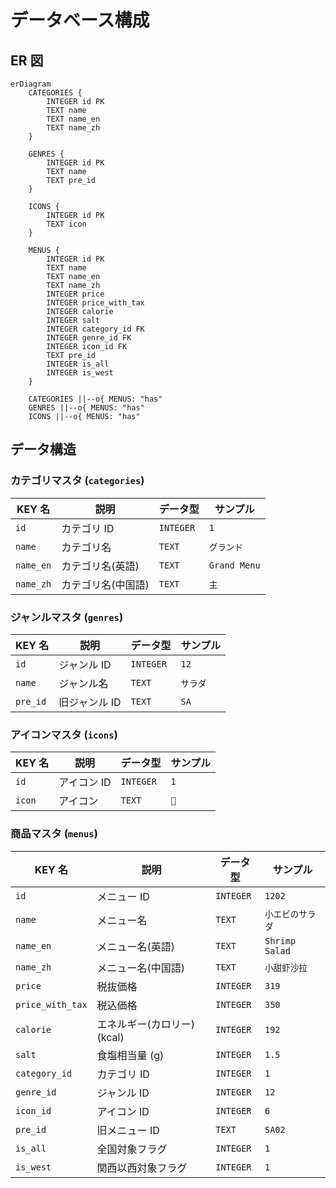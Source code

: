 # データベース構成

## ER 図

```mermaid
erDiagram
    CATEGORIES {
        INTEGER id PK
        TEXT name
        TEXT name_en
        TEXT name_zh
    }

    GENRES {
        INTEGER id PK
        TEXT name
        TEXT pre_id
    }

    ICONS {
        INTEGER id PK
        TEXT icon
    }

    MENUS {
        INTEGER id PK
        TEXT name
        TEXT name_en
        TEXT name_zh
        INTEGER price
        INTEGER price_with_tax
        INTEGER calorie
        INTEGER salt
        INTEGER category_id FK
        INTEGER genre_id FK
        INTEGER icon_id FK
        TEXT pre_id
        INTEGER is_all
        INTEGER is_west
    }

    CATEGORIES ||--o{ MENUS: "has"
    GENRES ||--o{ MENUS: "has"
    ICONS ||--o{ MENUS: "has"
```

## データ構造

### カテゴリマスタ (`categories`)

| KEY 名    | 説明               | データ型  | サンプル     |
| --------- | ------------------ | --------- | ------------ |
| `id`      | カテゴリ ID        | `INTEGER` | `1`          |
| `name`    | カテゴリ名         | `TEXT`    | `グランド`   |
| `name_en` | カテゴリ名(英語)   | `TEXT`    | `Grand Menu` |
| `name_zh` | カテゴリ名(中国語) | `TEXT`    | `主`         |

### ジャンルマスタ (`genres`)

| KEY 名   | 説明          | データ型  | サンプル |
| -------- | ------------- | --------- | -------- |
| `id`     | ジャンル ID   | `INTEGER` | `12`     |
| `name`   | ジャンル名    | `TEXT`    | `サラダ` |
| `pre_id` | 旧ジャンル ID | `TEXT`    | `SA`     |

### アイコンマスタ (`icons`)

| KEY 名 | 説明        | データ型  | サンプル |
| ------ | ----------- | --------- | -------- |
| `id`   | アイコン ID | `INTEGER` | `1`      |
| `icon` | アイコン    | `TEXT`    | `🥗`    |

### 商品マスタ (`menus`)

| KEY 名           | 説明                        | データ型  | サンプル         |
| ---------------- | --------------------------- | --------- | ---------------- |
| `id`             | メニュー ID                 | `INTEGER` | `1202`           |
| `name`           | メニュー名                  | `TEXT`    | `小エビのサラダ` |
| `name_en`        | メニュー名(英語)            | `TEXT`    | `Shrimp Salad`   |
| `name_zh`        | メニュー名(中国語)          | `TEXT`    | `小甜虾沙拉`     |
| `price`          | 税抜価格                    | `INTEGER` | `319`            |
| `price_with_tax` | 税込価格                    | `INTEGER` | `350`            |
| `calorie`        | エネルギー(カロリー) (kcal) | `INTEGER` | `192`            |
| `salt`           | 食塩相当量 (g)              | `INTEGER` | `1.5`            |
| `category_id`    | カテゴリ ID                 | `INTEGER` | `1`              |
| `genre_id`       | ジャンル ID                 | `INTEGER` | `12`             |
| `icon_id`        | アイコン ID                 | `INTEGER` | `6`              |
| `pre_id`         | 旧メニュー ID               | `TEXT`    | `SA02`           |
| `is_all`         | 全国対象フラグ              | `INTEGER` | `1`              |
| `is_west`        | 関西以西対象フラグ          | `INTEGER` | `1`              |
